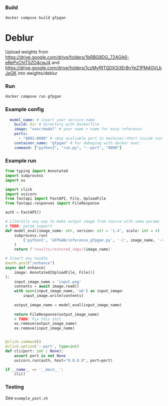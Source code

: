 ### Build
```bash
docker compose build gfpgan
```

# Deblur 

Upload weights from https://drive.google.com/drive/folders/1bRBG8DG_72AGA6-eRePvChlT5ZO4cwJ4 and https://drive.google.com/drive/folders/1czMyfRTQDX3j3ErByYeZ1PM4GVLbJeGK into weights/deblur 

### Run
```bash
docker compose run gfpgan
```

### Example config
```yaml
  model_name: # insert your service name
    build: dir # directory with Dockerfile
    image: "user/model" # your name + name for easy reference
    ports:
      - "8092:8090" # <Any avaliable port in machine>:<Port inside container>
    container_name: "gfpgan" # For debuging with docker exec
    command: ["python3", "run.py", "--port", "8090"]
```

### Example run
```python
from typing import Annotated
import subprocess
import os

import click
import uvicorn
from fastapi import FastAPI, File, UploadFile
from fastapi.responses import FileResponse

auth = FastAPI()

# Literally any way to make output image from source with some params
# TODO: param support
def model_eval(image_name: str, version: str = '1.4', scale: int = 4) -> str:
    subprocess.run(
        ['python3', 'GFPGAN/inference_gfpgan.py', '-i', image_name, '-v', version, '-s', str(scale)]
    )
    return f'results/restored_imgs/{image_name}'

# Insert any handle
@auth.post("/enhance")
async def enhance(
    image: Annotated[UploadFile, File()]
):
    input_image_name = 'input.png'
    contents = await image.read()
    with open(input_image_name, 'wb') as input_image:
        input_image.write(contents)
    
    output_image_name = model_eval(input_image_name)
    
    return FileResponse(output_image_name)
    # TODO: Fix this shit
    os.remove(output_image_name)
    os.remove(input_image_name)


@click.command()
@click.option('--port', type=int)
def cli(port: int | None):
    assert port is not None
    uvicorn.run(auth, host="0.0.0.0", port=port)

if __name__ == '__main__':
    cli()
```

### Testing

See `example_post.sh`
